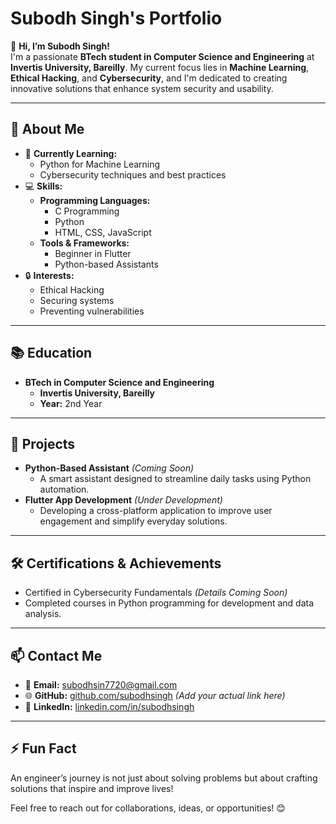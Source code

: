 # Subodh Singh's Portfolio  

👋 **Hi, I’m Subodh Singh!**  
I'm a passionate **BTech student in Computer Science and Engineering** at **Invertis University, Bareilly**. My current focus lies in **Machine Learning**, **Ethical Hacking**, and **Cybersecurity**, and I'm dedicated to creating innovative solutions that enhance system security and usability.  

---

## 🌱 About Me  
- 🎯 **Currently Learning:**  
  - Python for Machine Learning  
  - Cybersecurity techniques and best practices  
- 💻 **Skills:**  
  - **Programming Languages:**  
    - C Programming  
    - Python  
    - HTML, CSS, JavaScript  
  - **Tools & Frameworks:**  
    - Beginner in Flutter  
    - Python-based Assistants  
- 🔒 **Interests:**  
  - Ethical Hacking  
  - Securing systems  
  - Preventing vulnerabilities  

---

## 📚 Education  
- **BTech in Computer Science and Engineering**  
  - **Invertis University, Bareilly**  
  - **Year:** 2nd Year  

---

## 🚀 Projects  
- **Python-Based Assistant** *(Coming Soon)*  
  - A smart assistant designed to streamline daily tasks using Python automation.  
- **Flutter App Development** *(Under Development)*  
  - Developing a cross-platform application to improve user engagement and simplify everyday solutions.  

---

## 🛠 Certifications & Achievements  
- Certified in Cybersecurity Fundamentals *(Details Coming Soon)*  
- Completed courses in Python programming for development and data analysis.  

---

## 📫 Contact Me  
- 📧 **Email:** [subodhsin7720@gmail.com](mailto:subodhsin7720@gmail.com)  
- 🌐 **GitHub:** [github.com/subodhsingh](#) *(Add your actual link here)*  
- 💼 **LinkedIn:** [linkedin.com/in/subodhsingh](https://www.linkedin.com/in/subodh-singh-0751082b2?utm_source=share&utm_campaign=share_via&utm_content=profile&utm_medium=android_app)

---

## ⚡ Fun Fact  
An engineer’s journey is not just about solving problems but about crafting solutions that inspire and improve lives!  

Feel free to reach out for collaborations, ideas, or opportunities! 😊  
